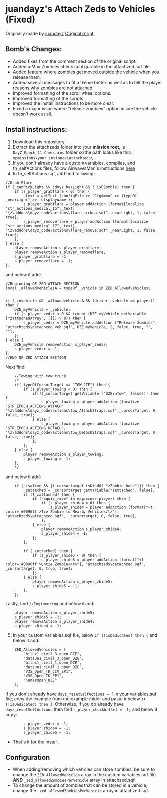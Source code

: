 # juandayz's Attach Zeds to Vehicles (Fixed)
Originally made by [juandayz](https://epochmod.com/forum/profile/36144-juandayz/)
[Original script](https://epochmod.com/forum/topic/43837-release-attach-zeds-to-vehicles/)
## Bomb's Changes:
* Added fixes from the comment section of the original script.
* Added a Max Zombies check configurable in the attachzed.sqf file.
* Added feature where zombies get moved outside the vehicle when you release them. 
* Added several messages to fit a theme better as well as to tell the player reasons why zombies are not attached.
* Improved formatting of the scroll wheel options.
* Improved formatting of the scripts.
* Improved the install instructions to be more clear.
* Fixed a major issue where "release zombies" option inside the vehicle doesn't work at all.

## Install instructions:
1. Download this repository.
2. Extract the attachzeds folder into your __mission root__, ie `DayZ_Epoch_11.Chernarus` folder so the path looks like this: `mpmissions\your_instance\attachzeds\`
3. If you don't already have a custom variables, compiles, and fn_selfActions files, follow AirwavesMan's instructions [here](https://github.com/AirwavesMan/custom-epoch-functions)
4. In fn_selfActions.sqf, add find following:
~~~sqf
//Grab Flare
if (_canPickLight && !dayz_hasLight && !_isPZombie) then {
	if (s_player_grabflare < 0) then {
		_text = getText (configFile >> "CfgAmmo" >> (typeOf _nearLight) >> "displayName");
		s_player_grabflare = player addAction [format[localize "str_actions_medical_15",_text], "\z\addons\dayz_code\actions\flare_pickup.sqf",_nearLight, 1, false, true];
		s_player_removeflare = player addAction [format[localize "str_actions_medical_17",_text], "\z\addons\dayz_code\actions\flare_remove.sqf",_nearLight, 1, false, true];
	};
} else {
	player removeAction s_player_grabflare;
	player removeAction s_player_removeflare;
	s_player_grabflare = -1;
	s_player_removeflare = -1;
};
~~~

and below it add:
~~~sqf
//Beginning OF ZED ATTACH SECTION
local _allowedvehiclesA = typeOf _vehicle in ZED_AllowedVehicles;


if (_invehicle && _allowedvehiclesA && (driver _vehicle == player)) then {
    DZE_myVehicle = _vehicle;
    if (s_player_zedsr < 0 && (count (DZE_myVehicle getVariable ["zattachedArray", []]) > 0)) then {
        s_player_zedsr = DZE_myVehicle addAction ["Release Zombies", "attachzeds\detachzed_veh.sqf", DZE_myVehicle, 2, false, true, "", ""];
    };
} else {
    DZE_myVehicle removeAction s_player_zedsr;
    s_player_zedsr = -1;
};
//END OF ZED ATTACH SECTION
~~~

Next find:
~~~sqf
    //Towing with tow truck
	/*
	if(_typeOfCursorTarget == "TOW_DZE") then {
		if (s_player_towing < 0) then {
			if(!(_cursorTarget getVariable ["DZEinTow", false])) then {
				s_player_towing = player addAction [localize "STR_EPOCH_ACTIONS_ATTACH" "\z\addons\dayz_code\actions\tow_AttachStraps.sqf",_cursorTarget, 0, false, true];
			} else {
				s_player_towing = player addAction [localize "STR_EPOCH_ACTIONS_DETACH", "\z\addons\dayz_code\actions\tow_DetachStraps.sqf",_cursorTarget, 0, false, true];
			};
		};
	} else {
		player removeAction s_player_towing;
		s_player_towing = -1;
	};
	*/
~~~

and below it add:
~~~
    if (_isalive && {(_cursortarget isKindOf "zZombie_base")}) then {
		_zattached = _cursortarget getVariable["zattached", false];
		if (!_zattached) then {
			if ("equip_rope" in magazines player) then {
				if (s_player_zhide4 < 0) then {
					s_player_zhide4 = player addAction [format["<t color='#0096ff'>Tie Zombie to Nearby Vehicle</t>"], "attachzeds\attachzed.sqf", _cursortarget, 0, false, true];
				};
			} else {
				player removeAction s_player_zhide4;
				s_player_zhide4 = -1;
			};
		};
		
		if (_zattached) then {
			if (s_player_zhide5 < 0) then {
				s_player_zhide5 = player addAction [format["<t color='#0096ff'>Untie Zombie</t>"], "attachzeds\detachzed.sqf", _cursortarget, 0, true, true];
			};
		} else {
			player removeAction s_player_zhide5;
			s_player_zhide5 = -1;
		};
	};
~~~

Lastly, find `//Engineering` and below it add:
~~~sqf
    player removeAction s_player_zhide5;
	s_player_zhide5 = -1;
	player removeAction s_player_zhide4;
	s_player_zhide4 = -1;
~~~

5. In your custom variables.sqf file, below `if (!isDedicated) then {` and below it add:
~~~
	ZED_AllowedVehicles = [
		"hilux1_civil_3_open_DZE",
		"datsun1_civil_3_open_DZE",
		"hilux1_civil_1_open_DZE",
		"datsun1_civil_1_open_DZE",
		"V3S_Open_TK_CIV_EP1",
		"V3S_Open_TK_EP1",
		"KamazOpen_DZE"
	];
~~~

If you don't already have `dayz_resetSelfActions = {` in your variables.sqf file, copy the example from the example folder and paste it below `if (!isDedicated) then {`. Otherwise, if you do already have `dayz_resetSelfActions` then find `s_player_checkWallet = -1;` and below it copy:
~~~sqf
		s_player_zedsr = -1;
		s_player_zhide4 = -1;
		s_player_zhide5 = -1;
~~~

* That's it for the install.

## Configuration
* When adding/removing which vehicles can store zombies, be sure to change the `ZED_AllowedVehicles` array in the custom variables.sqf file __AND__ `_zed_allowedZombiesPerVehicle` array in attachzed.sqf.
* To change the amount of zombies that can be stored in a vehicle, change the `_zed_allowedZombiesPerVehicle` array in attachzed.sqf.